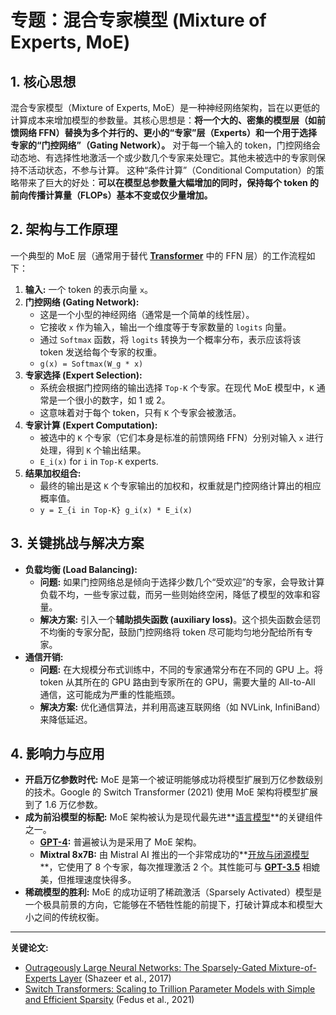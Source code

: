 # 专题：混合专家模型 (Mixture of Experts, MoE)
## 1. 核心思想
混合专家模型（Mixture of Experts, MoE）是一种神经网络架构，旨在以更低的计算成本来增加模型的参数量。其核心思想是：**将一个大的、密集的模型层（如前馈网络 FFN）替换为多个并行的、更小的“专家”层（Experts）和一个用于选择专家的“门控网络”（Gating Network）。**
对于每一个输入的 token，门控网络会动态地、有选择性地激活一个或少数几个专家来处理它。其他未被选中的专家则保持不活动状态，不参与计算。
这种“条件计算”（Conditional Computation）的策略带来了巨大的好处：**可以在模型总参数量大幅增加的同时，保持每个 token 的前向传播计算量（FLOPs）基本不变或仅少量增加。**
## 2. 架构与工作原理
一个典型的 MoE 层（通常用于替代 **[Transformer](./Lecture1-Transformer.md)** 中的 FFN 层）的工作流程如下：
1.  **输入:** 一个 token 的表示向量 `x`。
2.  **门控网络 (Gating Network):**
    *   这是一个小型的神经网络（通常是一个简单的线性层）。
    *   它接收 `x` 作为输入，输出一个维度等于专家数量的 `logits` 向量。
    *   通过 `Softmax` 函数，将 `logits` 转换为一个概率分布，表示应该将该 token 发送给每个专家的权重。
    *   `g(x) = Softmax(W_g * x)`
3.  **专家选择 (Expert Selection):**
    *   系统会根据门控网络的输出选择 `Top-K` 个专家。在现代 MoE 模型中，`K` 通常是一个很小的数字，如 1 或 2。
    *   这意味着对于每个 token，只有 `K` 个专家会被激活。
4.  **专家计算 (Expert Computation):**
    *   被选中的 `K` 个专家（它们本身是标准的前馈网络 FFN）分别对输入 `x` 进行处理，得到 `K` 个输出结果。
    *   `E_i(x)` for `i` in `Top-K` experts.
5.  **结果加权组合:**
    *   最终的输出是这 `K` 个专家输出的加权和，权重就是门控网络计算出的相应概率值。
    *   `y = Σ_{i in Top-K} g_i(x) * E_i(x)`
## 3. 关键挑战与解决方案
*   **负载均衡 (Load Balancing):**
    *   **问题:** 如果门控网络总是倾向于选择少数几个“受欢迎”的专家，会导致计算负载不均，一些专家过载，而另一些则始终空闲，降低了模型的效率和容量。
    *   **解决方案:** 引入一个**辅助损失函数 (auxiliary loss)**。这个损失函数会惩罚不均衡的专家分配，鼓励门控网络将 token 尽可能均匀地分配给所有专家。
*   **通信开销:**
    *   **问题:** 在大规模分布式训练中，不同的专家通常分布在不同的 GPU 上。将 token 从其所在的 GPU 路由到专家所在的 GPU，需要大量的 All-to-All 通信，这可能成为严重的性能瓶颈。
    *   **解决方案:** 优化通信算法，并利用高速互联网络（如 NVLink, InfiniBand）来降低延迟。
## 4. 影响力与应用
*   **开启万亿参数时代:** MoE 是第一个被证明能够成功将模型扩展到万亿参数级别的技术。Google 的 Switch Transformer (2021) 使用 MoE 架构将模型扩展到了 1.6 万亿参数。
*   **成为前沿模型的标配:** MoE 架构被认为是现代最先进**[语言模型](./Lecture1-Language-Models.md)**的关键组件之一。
    *   **[GPT-4](./Lecture1-GPT-4.md):** 普遍被认为是采用了 MoE 架构。
    *   **Mixtral 8x7B:** 由 Mistral AI 推出的一个非常成功的**[开放与闭源模型](./Lecture1-Open-vs-Closed-Models.md)**，它使用了 8 个专家，每次推理激活 2 个。其性能可与 **[GPT-3.5](./Lecture1-GPT-4.md)** 相媲美，但推理速度快得多。
*   **稀疏模型的胜利:** MoE 的成功证明了稀疏激活（Sparsely Activated）模型是一个极具前景的方向，它能够在不牺牲性能的前提下，打破计算成本和模型大小之间的传统权衡。
---
**关键论文:**
*   [Outrageously Large Neural Networks: The Sparsely-Gated Mixture-of-Experts Layer](https://arxiv.org/abs/1701.06538) (Shazeer et al., 2017)
*   [Switch Transformers: Scaling to Trillion Parameter Models with Simple and Efficient Sparsity](https://arxiv.org/abs/2101.03961) (Fedus et al., 2021)